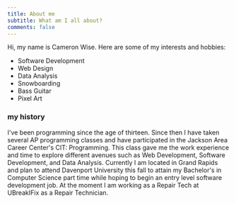 ```yaml
---
title: About me
subtitle: What am I all about?
comments: false
---
```


Hi, my name is Cameron Wise. Here are some of my interests and hobbies:

- Software Development
- Web Design
- Data Analysis
- Snowboarding
- Bass Guitar
- Pixel Art
### my history

I've been programming since the age of thirteen. Since then I have taken several AP programming classes and have participated in the Jackson Area Career Center's CIT: Programming. This class gave me the work experience and time to explore different avenues such as Web Development, Software Development, and Data Analysis. Currently I am located in Grand Rapids and plan to attend Davenport University this fall to attain my Bachelor's in Computer Science part time while hoping to begin an entry level software development job. At the moment I am working as a Repair Tech at UBreakIFix as a Repair Technician.